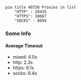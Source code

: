 
```mermaid
pie title 40750 Proxies in list
    "HTTP" : 28435
    "HTTPS": 10667
    "SOCKS" : 8694
```

### Some Info
#### Average Timeout

- mixed: 4.0s
- http: 2.3s
- https: 8.1s
- socks: 6.4s